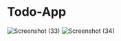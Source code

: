 # Todo-App
![Screenshot (33)](https://user-images.githubusercontent.com/58226647/127676409-c4b523ec-324b-44b8-9022-a57c71537440.png)
![Screenshot (34)](https://user-images.githubusercontent.com/58226647/127676580-39a641b0-3e8e-44e2-9ef1-7a5313f55613.png)


